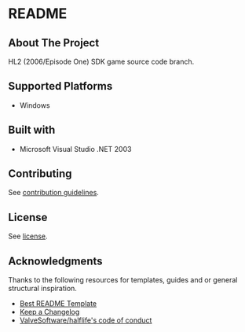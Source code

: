 # README

## About The Project

HL2 (2006/Episode One) SDK game source code branch.

## Supported Platforms

- Windows

## Built with

- Microsoft Visual Studio .NET 2003

## Contributing

See [contribution guidelines](CONTRIBUTING.md).

## License

See [license](LICENSE.md).

## Acknowledgments

Thanks to the following resources for templates, guides and or general structural inspiration.

- [Best README Template](https://github.com/othneildrew/Best-README-Template)
- [Keep a Changelog](https://keepachangelog.com/)
- [ValveSoftware/halflife's code of conduct](https://github.com/ValveSoftware/halflife?tab=readme-ov-file#conduct)
